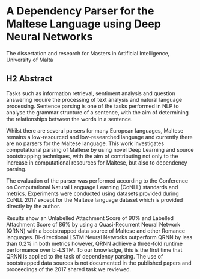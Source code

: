 # A Dependency Parser for the Maltese Language using Deep Neural Networks
The dissertation and research for Masters in Artificial Intelligence, University of Malta

## H2 Abstract
Tasks such as information retrieval, sentiment analysis and question answering require the processing of text analysis and natural language processing. Sentence parsing is one of the tasks performed in NLP to analyse the grammar structure of a sentence, with the aim of determining the relationships between the words in a sentence.

Whilst there are several parsers for many European languages, Maltese remains a low-resourced and low-researched language and currently there are no parsers for the Maltese language. This work investigates computational parsing of Maltese by using novel Deep Learning and source bootstrapping techniques, with the aim of contributing not only to the increase in computational resources for Maltese, but also to dependency parsing. 

The evaluation of the parser was performed according to the Conference on Computational Natural Language Learning (CoNLL) standards and metrics. Experiments were conducted using datasets provided during CoNLL 2017 except for the Maltese language dataset which is provided directly by the author.

Results show an Unlabelled Attachment Score of 90\% and Labelled Attachment Score of 86\% by using a Quasi-Recurrent Neural Network (QRNN) with a bootstrapped data source of Maltese and other Romance languages. Bi-directional LSTM Neural Networks outperform QRNN by less than 0.2\% in both metrics however, QRNN achieve a three-fold runtime performance over bi-LSTM. To our knowledge, this is the first time that QRNN is applied to the task of dependency parsing. The use of bootstrapped data sources is not documented in the published papers and proceedings of the 2017 shared task we reviewed. 

